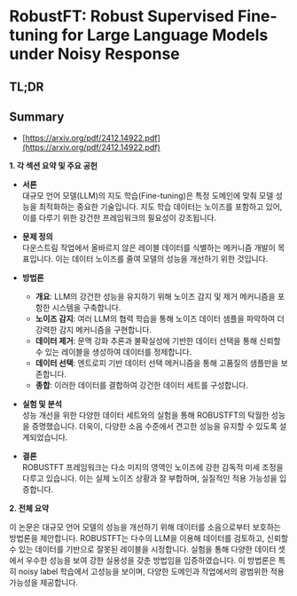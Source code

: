 # RobustFT: Robust Supervised Fine-tuning for Large Language Models under Noisy Response
## TL;DR
## Summary
- [https://arxiv.org/pdf/2412.14922.pdf](https://arxiv.org/pdf/2412.14922.pdf)

**1. 각 섹션 요약 및 주요 공헌**

- **서론**  
  대규모 언어 모델(LLM)의 지도 학습(Fine-tuning)은 특정 도메인에 맞춰 모델 성능을 최적화하는 중요한 기술입니다. 지도 학습 데이터는 노이즈를 포함하고 있어, 이를 다루기 위한 강건한 프레임워크의 필요성이 강조됩니다.

- **문제 정의**  
  다운스트림 작업에서 올바르지 않은 레이블 데이터를 식별하는 메커니즘 개발이 목표입니다. 이는 데이터 노이즈를 줄여 모델의 성능을 개선하기 위한 것입니다.

- **방법론**  
  - **개요**: LLM의 강건한 성능을 유지하기 위해 노이즈 감지 및 제거 메커니즘을 포함한 시스템을 구축합니다.
  - **노이즈 감지**: 여러 LLM의 협력 학습을 통해 노이즈 데이터 샘플을 파악하여 더 강력한 감지 메커니즘을 구현합니다.
  - **데이터 제거**: 문맥 강화 추론과 불확실성에 기반한 데이터 선택을 통해 신뢰할 수 있는 레이블을 생성하여 데이터를 정제합니다.
  - **데이터 선택**: 엔트로피 기반 데이터 선택 메커니즘을 통해 고품질의 샘플만을 보존합니다.
  - **종합**: 이러한 데이터를 결합하여 강건한 데이터 세트를 구성합니다.

- **실험 및 분석**  
  성능 개선을 위한 다양한 데이터 세트와의 실험을 통해 ROBUSTFT의 탁월한 성능을 증명했습니다. 더욱이, 다양한 소음 수준에서 견고한 성능을 유지할 수 있도록 설계되었습니다.

- **결론**  
  ROBUSTFT 프레임워크는 다소 미지의 영역인 노이즈에 강한 감독적 미세 조정을 다루고 있습니다. 이는 실제 노이즈 상황과 잘 부합하며, 실질적인 적용 가능성을 입증합니다.

**2. 전체 요약**

이 논문은 대규모 언어 모델의 성능을 개선하기 위해 데이터를 소음으로부터 보호하는 방법론을 제안합니다. ROBUSTFT는 다수의 LLM을 이용해 데이터를 검토하고, 신뢰할 수 있는 데이터를 기반으로 잘못된 레이블을 시정합니다. 실험을 통해 다양한 데이터 셋에서 우수한 성능을 보여 강한 실용성을 갖춘 방법임을 입증하였습니다. 이 방법론은 특히 noisy label 학습에서 고성능을 보이며, 다양한 도메인과 작업에서의 광범위한 적용 가능성을 제공합니다.